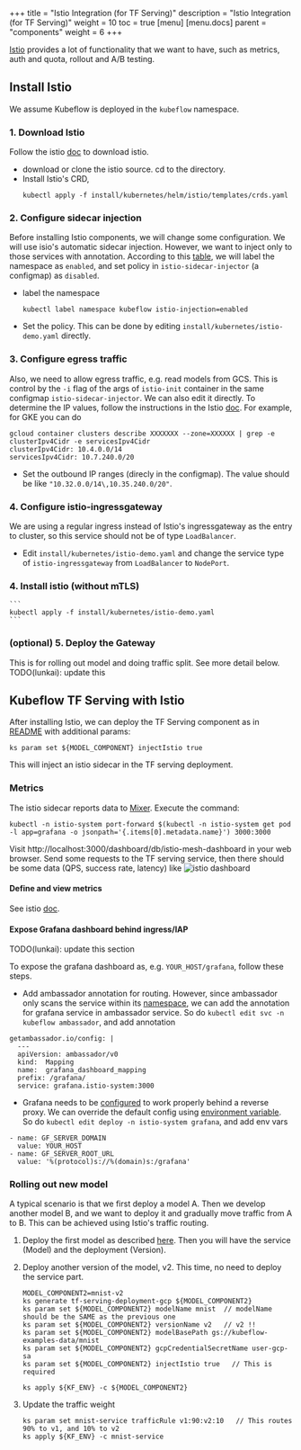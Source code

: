 +++
title = "Istio Integration (for TF Serving)"
description = "Istio Integration (for TF Serving)"
weight = 10
toc = true
[menu]
[menu.docs]
  parent = "components"
  weight = 6
+++

[Istio](https://istio.io/) provides a lot of functionality that we want to have, such as metrics, auth and
quota, rollout and A/B testing.

## Install Istio
We assume Kubeflow is deployed in the `kubeflow` namespace.

### 1. Download Istio
Follow the istio [doc](https://istio.io/docs/setup/kubernetes/quick-start/)
to download istio.

- download or clone the istio source. cd to the directory.
- Install Istio's CRD,
    ```
    kubectl apply -f install/kubernetes/helm/istio/templates/crds.yaml
    ```

### 2. Configure sidecar injection
Before installing Istio components, we will change some configuration.
We will use isio's automatic sidecar injection. However, we want to inject only to those services with annotation.
According to this [table](https://github.com/istio/istio/issues/6476#issuecomment-399219937), we will
label the namespace as `enabled`, and set policy in `istio-sidecar-injector` (a configmap) as `disabled`.

- label the namespace
   ```
   kubectl label namespace kubeflow istio-injection=enabled
   ```
- Set the policy. This can be done by editing `install/kubernetes/istio-demo.yaml` directly.


### 3. Configure egress traffic
Also, we need to allow egress traffic, e.g. read models from GCS. This is control by the `-i` flag of the args of 
`istio-init` container in the same configmap `istio-sidecar-injector`. We can also edit it directly.
To determine the IP values, follow the instructions in the Istio
[doc](https://istio.io/docs/tasks/traffic-management/egress/#calling-external-services-directly). For example, for GKE you can do

```
gcloud container clusters describe XXXXXXX --zone=XXXXXX | grep -e clusterIpv4Cidr -e servicesIpv4Cidr
clusterIpv4Cidr: 10.4.0.0/14
servicesIpv4Cidr: 10.7.240.0/20
```

- Set the outbound IP ranges (direcly in the configmap). The value should be like
   `"10.32.0.0/14\,10.35.240.0/20"`.

### 4. Configure istio-ingressgateway
We are using a regular ingress instead of Istio's ingressgateway as the entry to cluster, so this service should not
be of type `LoadBalancer`.

- Edit `install/kubernetes/istio-demo.yaml` and change the service type of `istio-ingressgateway` from
  `LoadBalancer` to `NodePort`.

### 4. Install istio (without mTLS)
    ```
    kubectl apply -f install/kubernetes/istio-demo.yaml
    ```

### (optional) 5. Deploy the Gateway

This is for rolling out model and doing traffic split. See more detail below.
TODO(lunkai): update this

## Kubeflow TF Serving with Istio

After installing Istio, we can deploy the TF Serving component as in [README](README.md) with
additional params:

```
ks param set ${MODEL_COMPONENT} injectIstio true
```

This will inject an istio sidecar in the TF serving deployment.

### Metrics
The istio sidecar reports data to [Mixer](https://istio.io/docs/concepts/policy-and-control/mixer.html).
Execute the command:

```
kubectl -n istio-system port-forward $(kubectl -n istio-system get pod -l app=grafana -o jsonpath='{.items[0].metadata.name}') 3000:3000
```

Visit http://localhost:3000/dashboard/db/istio-mesh-dashboard in your web browser.
Send some requests to the TF serving service, then there should be some data (QPS, success rate, latency)
like
![istio dashboard](../istio-dashboard.png)


#### Define and view metrics
See istio [doc](https://istio.io/docs/tasks/telemetry/metrics-logs.html).

#### Expose Grafana dashboard behind ingress/IAP

TODO(lunkai): update this section

To expose the grafana dashboard as, e.g. `YOUR_HOST/grafana`, follow these steps.

  - Add ambassador annotation for routing. However, since ambassador only scans the service within
  its [namespace](https://www.getambassador.io/reference/advanced),
  we can add the annotation for grafana service in ambassador service. So do
  `kubectl edit svc -n kubeflow ambassador`, and add annotation

  ```
  getambassador.io/config: |
    ---
    apiVersion: ambassador/v0
    kind:  Mapping
    name:  grafana_dashboard_mapping
    prefix: /grafana/
    service: grafana.istio-system:3000
  ```

  - Grafana needs to be [configured](http://docs.grafana.org/installation/behind_proxy/#examples-with-sub-path-ex-http-foo-bar-com-grafana)
  to work properly behind a reverse proxy. We can override the default config using
  [environment variable](http://docs.grafana.org/installation/configuration/#using-environment-variables).
  So do `kubectl edit deploy -n istio-system grafana`, and add env vars

  ```
  - name: GF_SERVER_DOMAIN
    value: YOUR_HOST
  - name: GF_SERVER_ROOT_URL
    value: '%(protocol)s://%(domain)s:/grafana'
  ```

### Rolling out new model

A typical scenario is that we first deploy a model A. Then we develop another model B, and we want to deploy it
and gradually move traffic from A to B. This can be achieved using Istio's traffic routing.

1. Deploy the first model as described [here](tfserving_new.md). Then you will have the service (Model)
   and the deployment (Version).

2. Deploy another version of the model, v2. This time, no need to deploy the service part.

   ```
   MODEL_COMPONENT2=mnist-v2
   ks generate tf-serving-deployment-gcp ${MODEL_COMPONENT2}
   ks param set ${MODEL_COMPONENT2} modelName mnist  // modelName should be the SAME as the previous one
   ks param set ${MODEL_COMPONENT2} versionName v2   // v2 !!
   ks param set ${MODEL_COMPONENT2} modelBasePath gs://kubeflow-examples-data/mnist
   ks param set ${MODEL_COMPONENT2} gcpCredentialSecretName user-gcp-sa
   ks param set ${MODEL_COMPONENT2} injectIstio true   // This is required

   ks apply ${KF_ENV} -c ${MODEL_COMPONENT2}
   ```

3. Update the traffic weight
   ```
   ks param set mnist-service trafficRule v1:90:v2:10   // This routes 90% to v1, and 10% to v2
   ks apply ${KF_ENV} -c mnist-service
   ```
